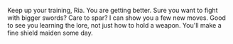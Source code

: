 Keep up your training, Ria. You are getting better.
Sure you want to fight with bigger swords? 
Care to spar? I can show you a few new moves.
Good to see you learning the lore, not just how to hold a weapon.
You'll make a fine shield maiden some day.
